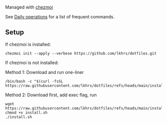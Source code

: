 Managed with [chezmoi](https://www.chezmoi.io/)

See [Daily operations](https://www.chezmoi.io/user-guide/daily-operations/) for a list of frequent commands.

## Setup

If chezmoi is installed:
```shell
chezmoi init --apply --verbose https://github.com/lkhrs/dotfiles.git
```

If chezmoi is not installed:

Method 1: Download and run one-liner
```shell
/bin/bash -c "$(curl -fsSL https://raw.githubusercontent.com/lkhrs/dotfiles/refs/heads/main/install.sh)"
```

Method 2: Download first, add exec flag, run
```shell
wget https://raw.githubusercontent.com/lkhrs/dotfiles/refs/heads/main/install.sh
chmod +x install.sh
./install.sh
```